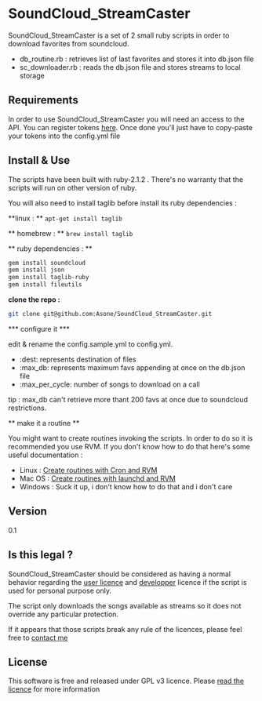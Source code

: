 SoundCloud_StreamCaster
=========

SoundCloud_StreamCaster is a set of 2 small ruby scripts in order to download favorites from soundcloud. 

- db_routine.rb : retrieves list of last favorites and stores it into db.json file
- sc_downloader.rb : reads the db.json file and stores streams to local storage

Requirements
---

In order to use SoundCloud_StreamCaster you will need an access to the API. You can register tokens [here](http://soundcloud.com/you/apps/new). Once done you'll just have to copy-paste your tokens into the config.yml file


Install & Use
---

The scripts have been built with ruby-2.1.2 . There's no warranty that the scripts will run on other version of ruby. 

You will also need to install taglib before install its ruby dependencies :

**linux :  **
```apt-get install taglib```

** homebrew : **
```brew install taglib```


** ruby dependencies : **



```sh
gem install soundcloud
gem install json
gem install taglib-ruby
gem install fileutils
```

**clone the repo  :** 

```sh
git clone git@github.com:Asone/SoundCloud_StreamCaster.git

```

*** configure it ***

edit & rename the config.sample.yml to config.yml. 

- :dest: represents destination of files
- :max_db: represents maximum favs appending at once on the db.json file
- :max_per_cycle: number of songs to download on a call


tip : max_db can't retrieve more thant 200 favs at once due to soundcloud restrictions. 

** make it a routine **

You might want to create routines invoking the scripts. In order to do so it is recommended you use RVM. If you don't know how to do that here's some useful documentation : 

 - Linux : [Create routines with Cron and RVM](http://rvm.io/integration/cron)
 - Mac OS : [Create routines with launchd and RVM](http://rvm.io/integration/cron)
 - Windows : Suck it up, i don't know how to do that and i don't care


Version
----

0.1

Is this legal ? 
-----------

SoundCloud_StreamCaster should be considered as having a normal behavior regarding the [user licence](https://soundcloud.com/terms-of-use#grant-of-licence) and [developper](https://developers.soundcloud.com/docs/api/terms-of-use#privacy) licence if the script is used for personal purpose only.

The script only downloads the songs available as streams so it does not override any particular protection. 

If it appears that those scripts break any rule of the licences, please feel free to [contact me](mailto:asone@akbarworld.info)


License
----

This software is free and released under GPL v3 licence. Please [read the licence](http://opensource.org/licenses/GPL-3.0) for more information 

